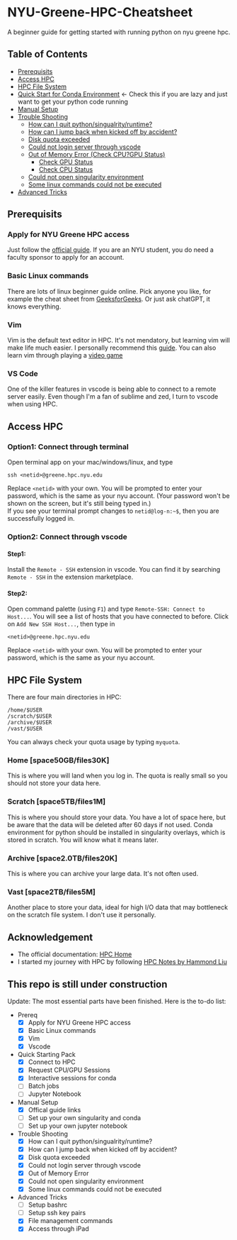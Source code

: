 # NYU-Greene-HPC-Cheatsheet
A beginner guide for getting started with running python on nyu greene hpc. 

## Table of Contents
* [Prerequisits](#prerequisits)
* [Access HPC](#access-hpc)
* [HPC File System](#hpc-file-system)
* [Quick Start for Conda Environment](QuickStart.md) <- Check this if you are lazy and just want to get your python code running
* [Manual Setup](MaunalSetup.md)
* [Trouble Shooting](TroubleShooting.md)
	* [How can I quit python/singualrity/runtime?](TroubleShooting.md#how-can-i-quit)
	* [How can I jump back when kicked off by accident?](TroubleShooting.md#how-can-i-jump-back-when-kicked-off-by-accident)
	* [Disk quota exceeded](TroubleShooting.md#disk-quota-exceeded)
	* [Could not login server through vscode](TroubleShooting.md#could-not-login-server-through-vscode)
	* [Out of Memory Error (Check CPU?GPU Status)](TroubleShooting.md#out-of-memory-error)
		* [Check GPU Status](TroubleShooting.md#check-gpu-status)
		* [Check CPU Status](TroubleShooting.md#check-cpu-status)
	* [Could not open singularity environment](TroubleShooting.md#could-not-open-singularity-environment)
	* [Some linux commands could not be executed](TroubleShooting.md#some-linux-commands-could-not-be-executed)
* [Advanced Tricks](AdvancedTricks.md)

## Prerequisits
### Apply for NYU Greene HPC access
Just follow the [official guide](https://www.nyu.edu/life/information-technology/research-computing-services/high-performance-computing/high-performance-computing-nyu-it/hpc-accounts-and-eligibility.html#eligibility). If you are an NYU student, you do need a faculty sponsor to apply for an account.

### Basic Linux commands
There are lots of linux beginner guide online. Pick anyone you like, for example the cheat sheet from [GeeksforGeeks](https://www.geeksforgeeks.org/linux-commands-cheat-sheet/). Or just ask chatGPT, it knows everything.

### Vim
Vim is the default text editor in HPC. It's not mendatory, but learning vim will make life much easier. I personally recommend this [guide](https://github.com/iggredible/Learn-Vim?tab=readme-ov-file). You can also learn vim through playing a [video game](https://vim-adventures.com/)

### VS Code
One of the killer features in vscode is being able to connect to a remote server easily. Even though I'm a fan of sublime and zed, I turn to vscode when using HPC.


## Access HPC
### Option1: Connect through terminal
Open terminal app on your mac/windows/linux, and type
```
ssh <netid>@greene.hpc.nyu.edu
```
Replace `<netid>` with your own. You will be prompted to enter your password, which is the same as your nyu account. (Your password won't be shown on the screen, but it's still being typed in.) <br>
If you see your terminal prompt changes to `netid@log-n:~$`, then you are successfully logged in.


### Option2: Connect through vscode
#### Step1: 
Install the `Remote - SSH` extension in vscode. You can find it by searching `Remote - SSH` in the extension marketplace.

#### Step2:
Open command palette (using `F1`) and type `Remote-SSH: Connect to Host...`. You will see a list of hosts that you have connected to before. Click on `Add New SSH Host...`, then type in
```
<netid>@greene.hpc.nyu.edu
```
Replace `<netid>` with your own. You will be prompted to enter your password, which is the same as your nyu account.

## HPC File System
There are four main directories in HPC:
```
/home/$USER
/scratch/$USER
/archive/$USER
/vast/$USER
```
You can always check your quota usage by typing `myquota`.
### Home [space50GB/files30K]
This is where you will land when you log in. The quota is really small so you should not store your data here.

### Scratch [space5TB/files1M]
This is where you should store your data. You have a lot of space here, but be aware that the data will be deleted after 60 days if not used. Conda environment for python should be installed in singularity overlays, which is stored in scratch. You will know what it means later.

### Archive [space2.0TB/files20K]
This is where you can archive your large data. It's not often used.

### Vast [space2TB/files5M]
Another place to store your data, ideal for high I/O data that may bottleneck on the scratch file system. I don't use it personally.



## Acknowledgement
* The official documentation: [HPC Home](https://sites.google.com/nyu.edu/nyu-hpc/home?authuser=0)
* I started my journey with HPC by following [HPC Notes by Hammond Liu](https://abstracted-crime-34a.notion.site/63aae4cc39904d11a5c744f480a42017?v=261a410e1fe24d0294ed744c21a41015&p=7ed5e95ce1dc400898f6462f6de47d2c&pm=s)

## This repo is still under construction
Update: The most essential parts have been finished. Here is the to-do list:
* Prereq
	- [x] Apply for NYU Greene HPC access
	- [x] Basic Linux commands
	- [x] Vim
	- [x] Vscode
* Quick Starting Pack
	- [x] Connect to HPC
	- [x] Request CPU/GPU Sessions
	- [x] Interactive sessions for conda
	- [ ] Batch jobs
	- [ ] Jupyter Notebook
* Manual Setup
	- [x] Offical guide links
	- [ ] Set up your own singularity and conda
	- [ ] Set up your own jupyter notebook
* Trouble Shooting
	- [x] How can I quit python/singualrity/runtime?
	- [x] How can I jump back when kicked off by accident?
	- [x] Disk quota exceeded
	- [x] Could not login server through vscode
	- [x] Out of Memory Error
	- [x] Could not open singularity environment
	- [x] Some linux commands could not be executed
* Advanced Tricks
	- [ ] Setup bashrc
	- [ ] Setup ssh key pairs
	- [x] File management commands
	- [x] Access through iPad